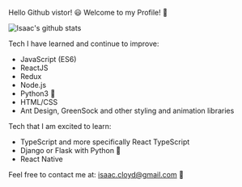 Hello Github vistor! 😃 Welcome to my Profile! 👋

![Isaac's github stats](https://github-readme-stats.vercel.app/api?username=Istott)

Tech I have learned and continue to improve: 
- JavaScript (ES6)
- ReactJS
- Redux
- Node.js
- Python3 🐍
- HTML/CSS
- Ant Design, GreenSock and other styling and animation libraries 

Tech that I am excited to learn:
- TypeScript and more specifically React TypeScript
- Django or Flask with Python 🐍
- React Native

Feel free to contact me at:
isaac.cloyd@gmail.com  📧


<!--
**Istott/Istott** is a ✨ _special_ ✨ repository because its `README.md` (this file) appears on your GitHub profile.

Here are some ideas to get you started:

- 🔭 I’m currently working on ...
- 🌱 I’m currently learning ...
- 👯 I’m looking to collaborate on ...
- 🤔 I’m looking for help with ...
- 💬 Ask me about ...
- 📫 How to reach me: ...
- 😄 Pronouns: ...
- ⚡ Fun fact: ...
-->

